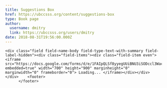 ```yaml
---
title: Suggestions Box 
href: https://ubccsss.org/content/suggestions-box
type: Book page
author:
  username: dmitry
  link: https://ubccsss.org/users/dmitry
date: 2018-08-31T19:56:00.000Z
---
```



    <div class="field field-name-body field-type-text-with-summary field-label-hidden"><div class="field-items"><div class="field-item even"><iframe src="https://docs.google.com/forms/d/e/1FAIpQLSf8yyegUUiBNU3iSODccl3WacR_RLqc3x7nod6wEay_Q8rlUA/viewform?embedded=true" width="700" height="900" marginheight="0" marginwidth="0" frameborder="0"> Loading... </iframe></div></div></div>    <footer>
          </footer>
    